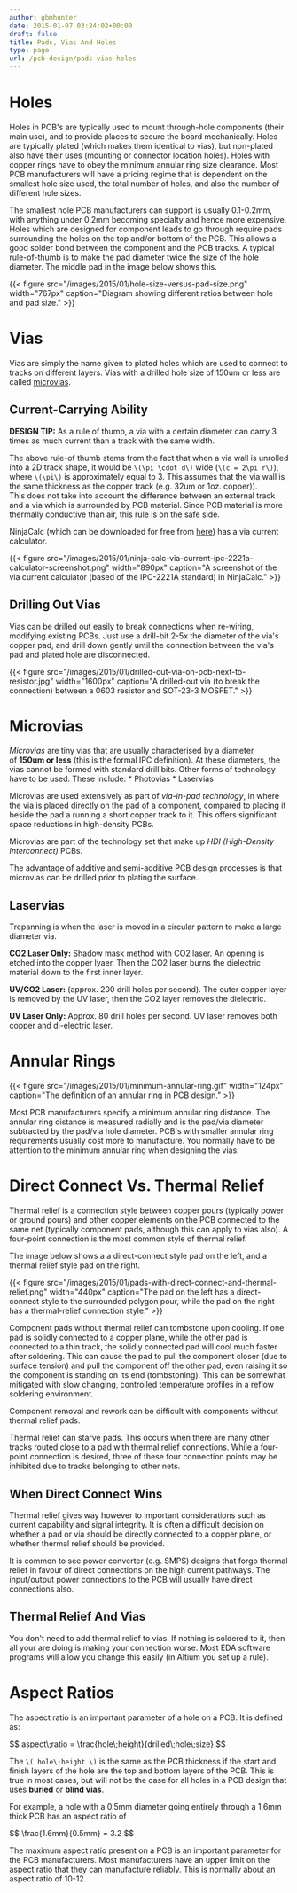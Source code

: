```yaml
---
author: gbmhunter
date: 2015-01-07 03:24:02+00:00
draft: false
title: Pads, Vias And Holes
type: page
url: /pcb-design/pads-vias-holes
---
```


# Holes

Holes in PCB's are typically used to mount through-hole components (their main use), and to provide places to secure the board mechanically. Holes are typically plated (which makes them identical to vias), but non-plated also have their uses (mounting or connector location holes). Holes with copper rings have to obey the minimum annular ring size clearance. Most PCB manufacturers will have a pricing regime that is dependent on the smallest hole size used, the total number of holes, and also the number of different hole sizes.

The smallest hole PCB manufacturers can support is usually 0.1-0.2mm, with anything under 0.2mm becoming specialty and hence more expensive. Holes which are designed for component leads to go through require pads surrounding the holes on the top and/or bottom of the PCB. This allows a good solder bond between the component and the PCB tracks. A typical rule-of-thumb is to make the pad diameter twice the size of the hole diameter. The middle pad in the image below shows this.

{{< figure src="/images/2015/01/hole-size-versus-pad-size.png" width="767px" caption="Diagram showing different ratios between hole and pad size."  >}}

# Vias

Vias are simply the name given to plated holes which are used to connect to tracks on different layers. Vias with a drilled hole size of 150um or less are called [microvias](/pcb-design/pads-vias-holes#microvias).

## Current-Carrying Ability

**DESIGN TIP:** As a rule of thumb, a via with a certain diameter can carry 3 times as much current than a track with the same width.

The above rule-of thumb stems from the fact that when a via wall is unrolled into a 2D track shape, it would be `\(\pi \cdot d\)` wide (`\(c = 2\pi r\)`), where `\(\pi\)` is approximately equal to 3. This assumes that the via wall is the same thickness as the copper track (e.g. 32um or 1oz. copper)). This does not take into account the difference between an external track and a via which is surrounded by PCB material. Since PCB material is more thermally conductive than air, this rule is on the safe side.

NinjaCalc (which can be downloaded for free from [here](http://mbedded-ninja.github.io/NinjaCalc/)) has a via current calculator.

{{< figure src="/images/2015/01/ninja-calc-via-current-ipc-2221a-calculator-screenshot.png" width="890px" caption="A screenshot of the via current calculator (based of the IPC-2221A standard) in NinjaCalc."  >}}

## Drilling Out Vias

Vias can be drilled out easily to break connections when re-wiring, modifying existing PCBs. Just use a drill-bit 2-5x the diameter of the via's copper pad, and drill down gently until the connection between the via's pad and plated hole are disconnected.

{{< figure src="/images/2015/01/drilled-out-via-on-pcb-next-to-resistor.jpg" width="1600px" caption="A drilled-out via (to break the connection) between a 0603 resistor and SOT-23-3 MOSFET."  >}}

# Microvias

_Microvias_ are tiny vias that are usually characterised by a diameter of **150um or less** (this is the formal IPC definition). At these diameters, the vias cannot be formed with standard drill bits. Other forms of technology have to be used. These include:  * Photovias  * Laservias

Microvias are used extensively as part of _via-in-pad technology_, in where the via is placed directly on the pad of a component, compared to placing it beside the pad a running a short copper track to it. This offers significant space reductions in high-density PCBs.

Microvias are part of the technology set that make up _HDI (High-Density Interconnect)_ PCBs.

The advantage of additive and semi-additive PCB design processes is that microvias can be drilled prior to plating the surface.

## Laservias

Trepanning is when the laser is moved in a circular pattern to make a large diameter via.

**CO2 Laser Only:** Shadow mask method with CO2 laser. An opening is etched into the copper lyaer. Then the CO2 laser burns the dielectric material down to the first inner layer.

**UV/CO2 Laser:** (approx. 200 drill holes per second). The outer copper layer is removed by the UV laser, then the CO2 layer removes the dielectric.

**UV Laser Only:** Approx. 80 drill holes per second. UV laser removes both copper and di-electric laser.

# Annular Rings

{{< figure src="/images/2015/01/minimum-annular-ring.gif" width="124px" caption="The definition of an annular ring in PCB design."  >}}

Most PCB manufacturers specify a minimum annular ring distance. The annular ring distance is measured radially and is the pad/via diameter subtracted by the pad/via hole diameter. PCB's with smaller annular ring requirements usually cost more to manufacture. You normally have to be attention to the minimum annular ring when designing the vias.

# Direct Connect Vs. Thermal Relief

Thermal relief is a connection style between copper pours (typically power or ground pours) and other copper elements on the PCB connected to the same net (typically component pads, although this can apply to vias also). A four-point connection is the most common style of thermal relief.

The image below shows a a direct-connect style pad on the left, and a thermal relief style pad on the right.

{{< figure src="/images/2015/01/pads-with-direct-connect-and-thermal-relief.png" width="440px" caption="The pad on the left has a direct-connect style to the surrounded polygon pour, while the pad on the right has a thermal-relief connection style."  >}}

Component pads without thermal relief can tombstone upon cooling. If one pad is solidly connected to a copper plane, while the other pad is connected to a thin track, the solidly connected pad will cool much faster after soldering. This can cause the pad to pull the component closer (due to surface tension) and pull the component off the other pad, even raising it so the component is standing on its end (tombstoning). This can be somewhat mitigated with slow changing, controlled temperature profiles in a reflow soldering environment.

Component removal and rework can be difficult with components without thermal relief pads.

Thermal relief can starve pads. This occurs when there are many other tracks routed close to a pad with thermal relief connections. While a four-point connection is desired, three of these four connection points may be inhibited due to tracks belonging to other nets.

## When Direct Connect Wins

Thermal relief gives way however to important considerations such as current capability and signal integrity. It is often a difficult decision on whether a pad or via should be directly connected to a copper plane, or whether thermal relief should be provided.

It is common to see power converter (e.g. SMPS) designs that forgo thermal relief in favour of direct connections on the high current pathways. The input/output power connections to the PCB will usually have direct connections also.

## Thermal Relief And Vias

You don't need to add thermal relief to vias. If nothing is soldered to it, then all your are doing is making your connection worse. Most EDA software programs will allow you change this easily (in Altium you set up a rule).

# Aspect Ratios

The aspect ratio is an important parameter of a hole on a PCB. It is defined as:

<div>$$ aspect\;ratio = \frac{hole\;height}{drilled\;hole\;size} $$</div>

The `\( hole\;height \)` is the same as the PCB thickness if the start and finish layers of the hole are the top and bottom layers of the PCB. This is true in most cases, but will not be the case for all holes in a PCB design that uses **buried** or **blind vias**.

For example, a hole with a 0.5mm diameter going entirely through a 1.6mm thick PCB has an aspect ratio of

<div>$$ \frac{1.6mm}{0.5mm} = 3.2 $$</div>

The maximum aspect ratio present on a PCB is an important parameter for the PCB manufacturers. Most manufacturers have an upper limit on the aspect ratio that they can manufacture reliably. This is normally about an aspect ratio of 10-12. 

